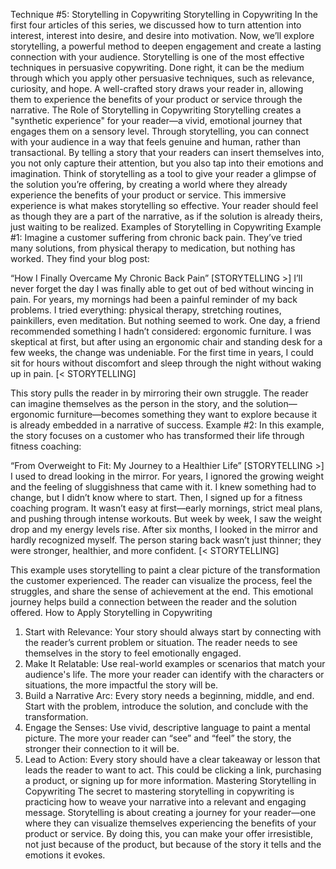 Technique #5: Storytelling in Copywriting
Storytelling in Copywriting
In the first four articles of this series, we discussed how to turn attention into interest, interest into desire, and desire into motivation. Now, we’ll explore storytelling, a powerful method to deepen engagement and create a lasting connection with your audience.
Storytelling is one of the most effective techniques in persuasive copywriting. Done right, it can be the medium through which you apply other persuasive techniques, such as relevance, curiosity, and hope. A well-crafted story draws your reader in, allowing them to experience the benefits of your product or service through the narrative.
The Role of Storytelling in Copywriting
Storytelling creates a "synthetic experience" for your reader—a vivid, emotional journey that engages them on a sensory level. Through storytelling, you can connect with your audience in a way that feels genuine and human, rather than transactional. By telling a story that your readers can insert themselves into, you not only capture their attention, but you also tap into their emotions and imagination.
Think of storytelling as a tool to give your reader a glimpse of the solution you’re offering, by creating a world where they already experience the benefits of your product or service. This immersive experience is what makes storytelling so effective. Your reader should feel as though they are a part of the narrative, as if the solution is already theirs, just waiting to be realized.
Examples of Storytelling in Copywriting
Example #1:
Imagine a customer suffering from chronic back pain. They’ve tried many solutions, from physical therapy to medication, but nothing has worked. They find your blog post:
 
“How I Finally Overcame My Chronic Back Pain”
[STORYTELLING >] I’ll never forget the day I was finally able to get out of bed without wincing in pain. For years, my mornings had been a painful reminder of my back problems. I tried everything: physical therapy, stretching routines, painkillers, even meditation. But nothing seemed to work.
One day, a friend recommended something I hadn’t considered: ergonomic furniture. I was skeptical at first, but after using an ergonomic chair and standing desk for a few weeks, the change was undeniable. For the first time in years, I could sit for hours without discomfort and sleep through the night without waking up in pain.
[< STORYTELLING]
 
This story pulls the reader in by mirroring their own struggle. The reader can imagine themselves as the person in the story, and the solution—ergonomic furniture—becomes something they want to explore because it is already embedded in a narrative of success.
Example #2:
In this example, the story focuses on a customer who has transformed their life through fitness coaching:
 
“From Overweight to Fit: My Journey to a Healthier Life”
[STORYTELLING >] I used to dread looking in the mirror. For years, I ignored the growing weight and the feeling of sluggishness that came with it. I knew something had to change, but I didn’t know where to start.
Then, I signed up for a fitness coaching program. It wasn’t easy at first—early mornings, strict meal plans, and pushing through intense workouts. But week by week, I saw the weight drop and my energy levels rise. After six months, I looked in the mirror and hardly recognized myself. The person staring back wasn’t just thinner; they were stronger, healthier, and more confident.
[< STORYTELLING]
 
This example uses storytelling to paint a clear picture of the transformation the customer experienced. The reader can visualize the process, feel the struggles, and share the sense of achievement at the end. This emotional journey helps build a connection between the reader and the solution offered.
How to Apply Storytelling in Copywriting
1.	Start with Relevance: Your story should always start by connecting with the reader’s current problem or situation. The reader needs to see themselves in the story to feel emotionally engaged.
2.	Make It Relatable: Use real-world examples or scenarios that match your audience's life. The more your reader can identify with the characters or situations, the more impactful the story will be.
3.	Build a Narrative Arc: Every story needs a beginning, middle, and end. Start with the problem, introduce the solution, and conclude with the transformation.
4.	Engage the Senses: Use vivid, descriptive language to paint a mental picture. The more your reader can “see” and “feel” the story, the stronger their connection to it will be.
5.	Lead to Action: Every story should have a clear takeaway or lesson that leads the reader to want to act. This could be clicking a link, purchasing a product, or signing up for more information.
Mastering Storytelling in Copywriting
The secret to mastering storytelling in copywriting is practicing how to weave your narrative into a relevant and engaging message. Storytelling is about creating a journey for your reader—one where they can visualize themselves experiencing the benefits of your product or service. By doing this, you can make your offer irresistible, not just because of the product, but because of the story it tells and the emotions it evokes.
